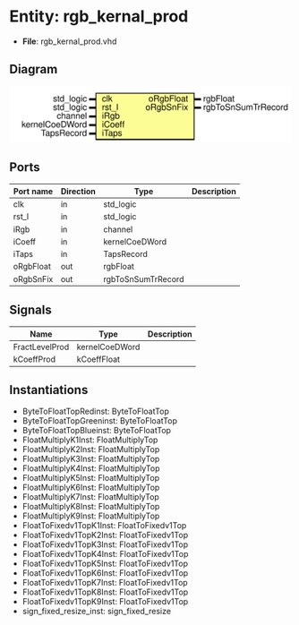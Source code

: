 # Entity: rgb_kernal_prod 

- **File**: rgb_kernal_prod.vhd
## Diagram

![Diagram](rgb_kernal_prod.svg "Diagram")
## Ports

| Port name | Direction | Type               | Description |
| --------- | --------- | ------------------ | ----------- |
| clk       | in        | std_logic          |             |
| rst_l     | in        | std_logic          |             |
| iRgb      | in        | channel            |             |
| iCoeff    | in        | kernelCoeDWord     |             |
| iTaps     | in        | TapsRecord         |             |
| oRgbFloat | out       | rgbFloat           |             |
| oRgbSnFix | out       | rgbToSnSumTrRecord |             |
## Signals

| Name           | Type           | Description |
| -------------- | -------------- | ----------- |
| FractLevelProd | kernelCoeDWord |             |
| kCoeffProd     | kCoeffFloat    |             |
## Instantiations

- ByteToFloatTopRedinst: ByteToFloatTop
- ByteToFloatTopGreeninst: ByteToFloatTop
- ByteToFloatTopBlueinst: ByteToFloatTop
- FloatMultiplyK1Inst: FloatMultiplyTop
- FloatMultiplyK2Inst: FloatMultiplyTop
- FloatMultiplyK3Inst: FloatMultiplyTop
- FloatMultiplyK4Inst: FloatMultiplyTop
- FloatMultiplyK5Inst: FloatMultiplyTop
- FloatMultiplyK6Inst: FloatMultiplyTop
- FloatMultiplyK7Inst: FloatMultiplyTop
- FloatMultiplyK8Inst: FloatMultiplyTop
- FloatMultiplyK9Inst: FloatMultiplyTop
- FloatToFixedv1TopK1Inst: FloatToFixedv1Top
- FloatToFixedv1TopK2Inst: FloatToFixedv1Top
- FloatToFixedv1TopK3Inst: FloatToFixedv1Top
- FloatToFixedv1TopK4Inst: FloatToFixedv1Top
- FloatToFixedv1TopK5Inst: FloatToFixedv1Top
- FloatToFixedv1TopK6Inst: FloatToFixedv1Top
- FloatToFixedv1TopK7Inst: FloatToFixedv1Top
- FloatToFixedv1TopK8Inst: FloatToFixedv1Top
- FloatToFixedv1TopK9Inst: FloatToFixedv1Top
- sign_fixed_resize_inst: sign_fixed_resize
